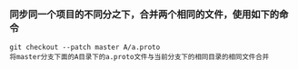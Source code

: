 
### 同步同一个项目的不同分之下，合并两个相同的文件，使用如下的命令

    git checkout --patch master A/a.proto
    将master分支下面的A目录下的a.proto文件与当前分支下的相同目录的相同文件合并
    
